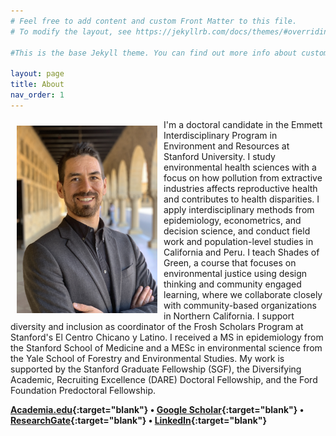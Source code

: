 ```yaml
---
# Feel free to add content and custom Front Matter to this file.
# To modify the layout, see https://jekyllrb.com/docs/themes/#overriding-theme-defaults

#This is the base Jekyll theme. You can find out more info about customizing your Jekyll theme, as well as basic Jekyll usage documentation at [jekyllrb.com](https://jekyllrb.com/)

layout: page
title: About
nav_order: 1
---
```

<img src="/images/profile_photo.jpg" alt="" align="left" width="225" height="300" style="padding: 10px;">
I'm a doctoral candidate in the Emmett Interdisciplinary Program in Environment and Resources at Stanford University. I study environmental health sciences with a focus on how pollution from extractive industries affects reproductive health and contributes to health disparities. I apply interdisciplinary methods from epidemiology, econometrics, and decision science, and conduct field work and population-level studies in California and Peru. I teach Shades of Green, a course that focuses on environmental justice using design thinking and community engaged learning, where we collaborate closely with community-based organizations in Northern California. I support diversity and inclusion as coordinator of the Frosh Scholars Program at Stanford's El Centro Chicano y Latino. I received a MS in epidemiology from the Stanford School of Medicine and a MESc in environmental science from the Yale School of Forestry and Environmental Studies. My work is supported by the Stanford Graduate Fellowship (SGF), the Diversifying Academic, Recruiting Excellence (DARE) Doctoral Fellowship, and the Ford Foundation Predoctoral Fellowship.

**[Academia.edu](http://stanford.academia.edu/DavidGonzalez){:target="blank"} • [Google Scholar](https://scholar.google.com/citations?user=I_msswMAAAAJ&hl=en){:target="blank"} • [ResearchGate](https://www.researchgate.net/profile/David_Gonzalez38){:target="blank"} • [LinkedIn](https://www.linkedin.com/in/davidjxgonzalez){:target="blank"}**
